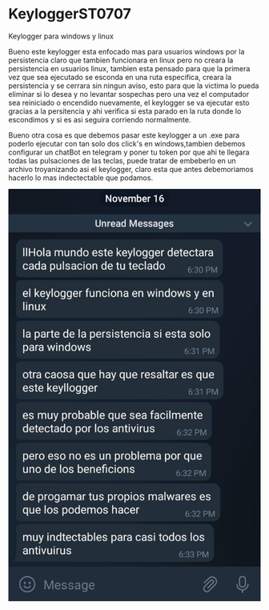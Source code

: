# KeyloggerST0707
Keylogger para windows y linux 

Bueno este keylogger esta enfocado mas para usuarios windows por la persistencia claro que tambien funcionara en linux
pero no creara la persistencia en usuarios linux, tambien esta pensado para que la primera vez que sea ejecutado se esconda en una ruta especifica, creara la persistencia y se cerrara sin ningun aviso, esto para que la victima
lo pueda eliminar si lo desea y no levantar sospechas pero una vez el computador sea reiniciado o encendido nuevamente, el keylogger 
se va ejecutar esto gracias a la persitencia y ahi verifica si esta parado en la ruta donde lo escondimos y si es asi seguira corriendo normalmente.

Bueno otra cosa es que debemos pasar este keylogger a un .exe para poderlo ejecutar con tan solo
dos click's en windows,tambien debemos configurar un chatBot en telegram y poner tu token por que ahi te llegara todas las pulsaciones de las teclas,
puede tratar de embeberlo en un archivo troyanizando asi el keylogger, claro esta que antes debemoriamos hacerlo lo mas indectectable que podamos.

<img src="Screenshots/TeclasPulsadas.jpeg" width="600" >
